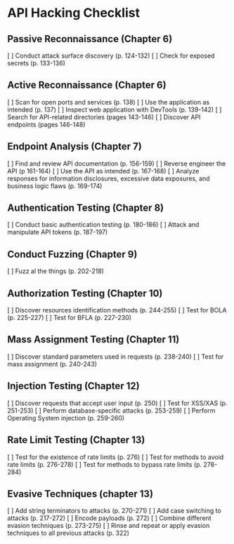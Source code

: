 # API Hacking Checklist

## Passive Reconnaissance (Chapter 6)

[ ] Conduct attack surface discovery (p. 124-132)
[ ] Check for exposed secrets (p. 133-136)

## Active Reconnaissance (Chapter 6)

[ ] Scan for open ports and services (p. 138)
[ ] Use the application as intended (p. 137)
[ ] Inspect web application with DevTools (p. 139-142)
[ ] Search for API-related directories (pages 143-146)
[ ] Discover API endpoints (pages 146-148)

## Endpoint Analysis (Chapter 7)

[ ] Find and review API documentation (p. 156-159)
[ ] Reverse engineer the API (p 161-164)
[ ] Use the API as intended (p. 167-168)
[ ] Analyze responses for information disclosures, excessive data exposures, and business logic flaws (p. 169-174)

## Authentication Testing (Chapter 8)

[ ] Conduct basic authentication testing (p. 180-186)
[ ] Attack and manipulate API tokens (p. 187-197)

## Conduct Fuzzing (Chapter 9)

[ ] Fuzz al the things (p. 202-218)

## Authorization Testing (Chapter 10)

[ ] Discover resources identification methods (p. 244-255)
[ ] Test for BOLA (p. 225-227)
[ ] Test for BFLA (p. 227-230)

## Mass Assignment Testing (Chapter 11)

[ ] Discover standard parameters used in requests (p. 238-240)
[ ] Test for mass assignment (p. 240-243)

## Injection Testing (Chapter 12)

[ ] Discover requests that accept user input (p. 250)
[ ] Test for XSS/XAS (p. 251-253)
[ ] Perform database-specific attacks (p. 253-259)
[ ] Perform Operating System injection (p. 259-260)

## Rate Limit Testing (Chapter 13)

[ ] Test for the existence of rate limits (p. 276)
[ ] Test for methods to avoid rate limits (p. 276-278)
[ ] Test for methods to bypass rate limits (p. 278-284)

## Evasive Techniques (chapter 13)

[ ] Add string terminators to attacks (p. 270-271)
[ ] Add case switching to attacks (p. 217-272)
[ ] Encode payloads (p. 272)
[ ] Combine different evasion techniques (p. 273-275)
[ ] Rinse and repeat or apply evasion techniques to all previous attacks (p. 322)
